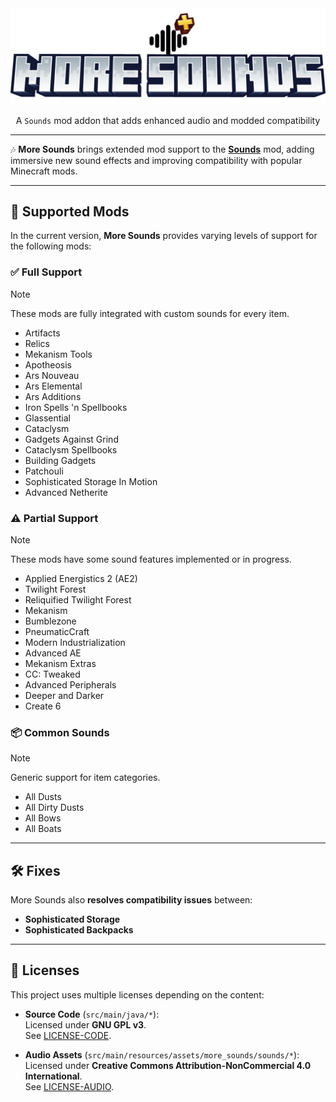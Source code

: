 <div align="center">

<img src="src/main/resources/logo.png" alt="LOGO">

<p>A <code>Sounds</code> mod addon that adds enhanced audio and modded compatibility</p>
<hr>
</div>

🎶 **More Sounds** brings extended mod support to the [**Sounds**](https://github.com/IMB11/Sounds) mod, adding immersive new sound effects and improving compatibility with popular Minecraft mods.

---

## 🧩 Supported Mods

In the current version, **More Sounds** provides varying levels of support for the following mods:

### ✅ Full Support
> [!NOTE]
> These mods are fully integrated with custom sounds for every item.

- Artifacts
- Relics
- Mekanism Tools
- Apotheosis
- Ars Nouveau
- Ars Elemental
- Ars Additions
- Iron Spells 'n Spellbooks
- Glassential
- Cataclysm
- Gadgets Against Grind
- Cataclysm Spellbooks
- Building Gadgets
- Patchouli
- Sophisticated Storage In Motion
- Advanced Netherite

### ⚠️ Partial Support
> [!NOTE]
> These mods have some sound features implemented or in progress.

- Applied Energistics 2 (AE2)
- Twilight Forest
- Reliquified Twilight Forest
- Mekanism
- Bumblezone
- PneumaticCraft
- Modern Industrialization
- Advanced AE
- Mekanism Extras
- CC: Tweaked
- Advanced Peripherals
- Deeper and Darker
- Create 6

### 📦 Common Sounds
> [!NOTE]
> Generic support for item categories.

- All Dusts
- All Dirty Dusts
- All Bows
- All Boats

---

## 🛠 Fixes

More Sounds also **resolves compatibility issues** between:

- **Sophisticated Storage**
- **Sophisticated Backpacks**

---

## 📄 Licenses

This project uses multiple licenses depending on the content:

- **Source Code** (`src/main/java/*`):  
  Licensed under **GNU GPL v3**.  
  See [LICENSE-CODE](LICENSE).

- **Audio Assets** (`src/main/resources/assets/more_sounds/sounds/*`):  
  Licensed under **Creative Commons Attribution-NonCommercial 4.0 International**.  
  See [LICENSE-AUDIO](LICENSE-AUDIO).
